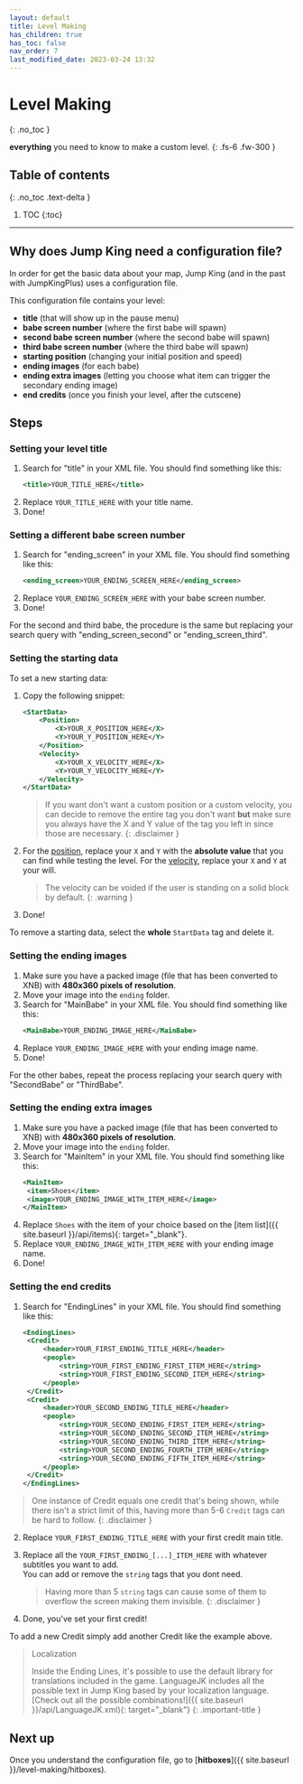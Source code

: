 ```yaml
---
layout: default
title: Level Making
has_children: true
has_toc: false
nav_order: 7
last_modified_date: 2023-03-24 13:32
---
```


# Level Making
{: .no_toc }

**everything** you need to know to make a custom level.<!-- more -->
{: .fs-6 .fw-300 }

## Table of contents
{: .no_toc .text-delta }

1. TOC
{:toc}

---

## Why does Jump King need a configuration file?

In order for get the basic data about your map, Jump King (and in the past with JumpKingPlus) uses a configuration file.

This configuration file contains your level: 
- **title** (that will show up in the pause menu)
- **babe screen number** (where the first babe will spawn)
- **second babe screen number** (where the second babe will spawn)
- **third babe screen number** (where the third babe will spawn)
- **starting position** (changing your initial position and speed)
- **ending images** (for each babe)
- **ending extra images** (letting you choose what item can trigger the secondary ending image)
- **end credits** (once you finish your level, after the cutscene)

<!-- ## Steps (using Worldsmith)
🚧 Work in Progress. **No trespassing!** 🏗
{: .disclaimer } -->

## Steps 

### Setting your level title

1. Search for "title" in your XML file.
   You should find something like this:
   ```xml
   <title>YOUR_TITLE_HERE</title>
   ```
2. Replace `YOUR_TITLE_HERE` with your title name.
3. Done!

### Setting a different babe screen number

1. Search for "ending_screen" in your XML file.
   You should find something like this:
   ```xml
   <ending_screen>YOUR_ENDING_SCREEN_HERE</ending_screen>
   ```
2. Replace `YOUR_ENDING_SCREEN_HERE` with your babe screen number.
3. Done!

For the second and third babe, the procedure is the same but replacing your search query with "ending_screen_second" or "ending_screen_third".

### Setting the starting data

To set a new starting data:
1. Copy the following snippet: 
    ```xml
    <StartData>
        <Position>
            <X>YOUR_X_POSITION_HERE</X>
            <Y>YOUR_Y_POSITION_HERE</Y>
        </Position>
        <Velocity>
            <X>YOUR_X_VELOCITY_HERE</X>
            <Y>YOUR_Y_VELOCITY_HERE</Y>
        </Velocity>
    </StartData>
    ```
    > If you want don't want a custom position or a custom velocity, you can decide to remove the entire tag you don't want **but** make sure you always have the X and Y value of the tag you left in since those are necessary.
    {: .disclaimer }

2. For the <u>position</u>, replace your `X` and `Y` with the **absolute value** that you can find while testing the level. For the <u>velocity</u>, replace your `X` and `Y` at your will.
   > The velocity can be voided if the user is standing on a solid block by default.
   {: .warning }
3. Done!

To remove a starting data, select the **whole** `StartData` tag and delete it.

### Setting the ending images

1. Make sure you have a packed image (file that has been converted to XNB) with **480x360 pixels of resolution**.
2. Move your image into the `ending` folder.
3. Search for "MainBabe" in your XML file.
   You should find something like this:
   ```xml
   <MainBabe>YOUR_ENDING_IMAGE_HERE</MainBabe>
   ```
4. Replace `YOUR_ENDING_IMAGE_HERE` with your ending image name.
5. Done!

For the other babes, repeat the process replacing your search query with "SecondBabe" or "ThirdBabe".

### Setting the ending extra images

1. Make sure you have a packed image (file that has been converted to XNB) with **480x360 pixels of resolution**.
2. Move your image into the `ending` folder.
3. Search for "MainItem" in your XML file.
   You should find something like this:
   ```xml
   <MainItem>
    <item>Shoes</item>
    <image>YOUR_ENDING_IMAGE_WITH_ITEM_HERE</image>
   </MainItem>
   ```
4. Replace `Shoes` with the item of your choice based on the [item list]({{ site.baseurl }}/api/items){: target="_blank"}.
5. Replace `YOUR_ENDING_IMAGE_WITH_ITEM_HERE` with your ending image name.
6. Done!

### Setting the end credits

1. Search for "EndingLines" in your XML file.
   You should find something like this:
   ```xml
   <EndingLines>
    <Credit>
        <header>YOUR_FIRST_ENDING_TITLE_HERE</header>
        <people>
            <string>YOUR_FIRST_ENDING_FIRST_ITEM_HERE</string>
            <string>YOUR_FIRST_ENDING_SECOND_ITEM_HERE</string>
        </people>
    </Credit>
    <Credit>
        <header>YOUR_SECOND_ENDING_TITLE_HERE</header>
        <people>
            <string>YOUR_SECOND_ENDING_FIRST_ITEM_HERE</string>
            <string>YOUR_SECOND_ENDING_SECOND_ITEM_HERE</string>
            <string>YOUR_SECOND_ENDING_THIRD_ITEM_HERE</string>
            <string>YOUR_SECOND_ENDING_FOURTH_ITEM_HERE</string>
            <string>YOUR_SECOND_ENDING_FIFTH_ITEM_HERE</string>
        </people>
    </Credit>
   </EndingLines>
   ```

> One instance of Credit equals one credit that's being shown, while there isn't a strict limit of this, having more than 5-6 `Credit` tags can be hard to follow.
{: .disclaimer }

2. Replace `YOUR_FIRST_ENDING_TITLE_HERE` with your first credit main title.
3. Replace all the `YOUR_FIRST_ENDING_[...]_ITEM_HERE` with whatever subtitles you want to add.<br>You can add or remove the `string` tags that you dont need.
    > Having more than 5 `string` tags can cause some of them to overflow the screen making them invisible.
    {: .disclaimer }

4. Done, you've set your first credit!

To add a new Credit simply add another Credit like the example above.

> Localization
> 
> Inside the Ending Lines, it's possible to use the default library for translations included in the game. LanguageJK includes all the possible text in Jump King based by your localization language.
> [Check out all the possible combinations!]({{ site.baseurl }}/api/LanguageJK.xml){: target="_blank"}
{: .important-title }

## Next up

Once you understand the configuration file, go to [**hitboxes**]({{ site.baseurl }}/level-making/hitboxes).